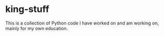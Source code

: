king-stuff
==========

This is a collection of Python code I have worked on and am working on, mainly for my own education.  

